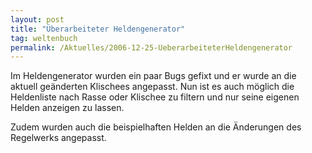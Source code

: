 ```yaml
---
layout: post
title: "Überarbeiteter Heldengenerator"
tag: weltenbuch
permalink: /Aktuelles/2006-12-25-UeberarbeiteterHeldengenerator
---
```


<p>Im Heldengenerator wurden ein paar Bugs gefixt und er wurde an die aktuell ge&auml;nderten Klischees angepasst. Nun ist es auch m&ouml;glich die Heldenliste nach Rasse oder Klischee zu filtern und nur seine eigenen Helden anzeigen zu lassen.</p>
<p>Zudem wurden auch die beispielhaften Helden an die &Auml;nderungen des Regelwerks angepasst.</p>


